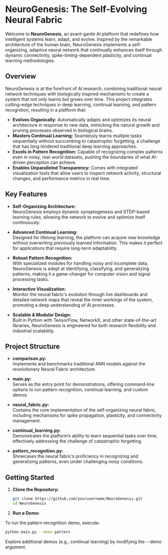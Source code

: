 # NeuroGenesis: The Self-Evolving Neural Fabric

Welcome to **NeuroGenesis**, an avant-garde AI platform that redefines how intelligent systems learn, adapt, and evolve. Inspired by the remarkable architecture of the human brain, NeuroGenesis implements a self-organizing, adaptive neural network that continually enhances itself through dynamic connectivity, spike-timing-dependent plasticity, and continual learning methodologies.

## Overview

NeuroGenesis is at the forefront of AI research, combining traditional neural network techniques with biologically inspired mechanisms to create a system that not only learns but grows over time. This project integrates cutting-edge techniques in deep learning, continual learning, and pattern recognition, resulting in a platform that:

- **Evolves Organically:** Automatically adapts and optimizes its neural architecture in response to new data, mimicking the natural growth and pruning processes observed in biological brains.
- **Masters Continual Learning:** Seamlessly learns multiple tasks sequentially without succumbing to catastrophic forgetting, a challenge that has long hindered traditional deep learning approaches.
- **Excels in Pattern Recognition:** Capable of recognizing complex patterns even in noisy, real-world datasets, pushing the boundaries of what AI-driven perception can achieve.
- **Enables Unparalleled Transparency:** Comes with integrated visualization tools that allow users to inspect network activity, structural changes, and performance metrics in real time.

## Key Features

- **Self-Organizing Architecture:**  
  NeuroGenesis employs dynamic synaptogenesis and STDP-based learning rules, allowing the network to evolve and optimize itself continuously.

- **Advanced Continual Learning:**  
  Designed for lifelong learning, the platform can acquire new knowledge without overwriting previously learned information. This makes it perfect for applications that require long-term adaptability.

- **Robust Pattern Recognition:**  
  With specialized modules for handling noisy and incomplete data, NeuroGenesis is adept at identifying, classifying, and generalizing patterns, making it a game-changer for computer vision and signal processing tasks.

- **Interactive Visualization:**  
  Monitor the neural fabric's evolution through live dashboards and detailed network maps that reveal the inner workings of the system, promoting a deep understanding of AI processes.

- **Scalable & Modular Design:**  
  Built in Python with TensorFlow, NetworkX, and other state-of-the-art libraries, NeuroGenesis is engineered for both research flexibility and industrial scalability.

## Project Structure

- **comparison.py:**  
  Implements and benchmarks traditional ANN models against the revolutionary Neural Fabric architecture.

- **main.py:**  
  Serves as the entry point for demonstrations, offering command-line options to run pattern recognition, continual learning, and custom demos.

- **neural_fabric.py:**  
  Contains the core implementation of the self-organizing neural fabric, including mechanisms for spike propagation, plasticity, and connectivity management.

- **continual_learning.py:**  
  Demonstrates the platform’s ability to learn sequential tasks over time, effectively addressing the challenge of catastrophic forgetting.

- **pattern_recognition.py:**  
  Showcases the neural fabric’s proficiency in recognizing and generalizing patterns, even under challenging noisy conditions.

## Getting Started

1. **Clone the Repository:**

   ```bash
   git clone https://github.com/yourusername/NeuroGenesis.git
   cd NeuroGenesis

2. **Run a Demo:**

To run the pattern recognition demo, execute:

```bash
python main.py --demo pattern
```
Explore additional demos (e.g., continual learning) by modifying the --demo argument.

